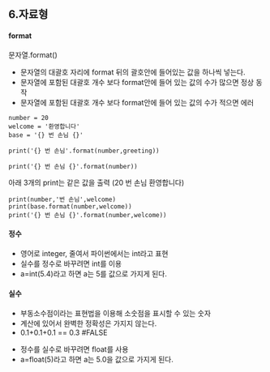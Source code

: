 ## 6.자료형
#### format
문자열.format()
- 문자열의 대괄호 자리에 format 뒤의 괄호안에 들어있는 값을 하나씩 넣는다.
- 문자열에 포함된 대괄호 개수 보다 format안에 들어 있는 값의 수가 많으면 정상 동작
- 문자열에 포함된 대괄호 개수 보다 format안에 들어 있는 값의 수가 적으면 에러
```shell
number = 20
welcome = '환영합니다'
base = '{} 번 손님 {}'
```
```shell
print('{} 번 손님'.format(number,greeting))
```
 ```shell
 print('{} 번 손님 {}'.format(number))
```
 아래 3개의 print는 같은 값을 출력 (20 번 손님 환영합니다)
```shell
print(number,'번 손님',welcome)
print(base.format(number,welcome))
print('{} 번 손님 {}'.format(number,welcome))
```
#### 정수
- 영어로 integer, 줄여서 파이썬에서는 int라고 표현
- 실수를 정수로 바꾸려면 int를 이용
- a=int(5.4)라고 하면 a는 5를 값으로 가지게 된다.
#### 실수
- 부동소수점이라는 표현법을 이용해 소숫점을 표시할 수 있는 숫자
- 계산에 있어서 완벽한 정확성은 가지지 않는다.
- 0.1+0.1+0.1 == 0.3 #FALSE
+ 정수를 실수로 바꾸려면 float를 사용
+ a=float(5)라고 하면 a는 5.0을 값으로 가지게 된다.